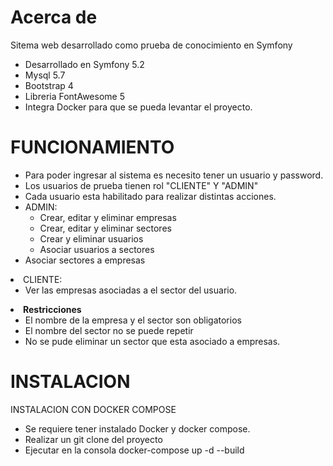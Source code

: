 # Acerca de

Sitema web desarrollado como prueba de conocimiento en Symfony

- Desarrollado en Symfony 5.2
- Mysql 5.7
- Bootstrap 4
- Libreria FontAwesome 5
- Integra Docker para que se pueda levantar el proyecto.

# FUNCIONAMIENTO
- Para poder ingresar al sistema es necesito tener un usuario y password.
- Los usuarios de prueba tienen rol "CLIENTE" Y "ADMIN"
- Cada usuario esta habilitado para realizar distintas acciones.
- ADMIN:
    <ul>
        <li>Crear, editar y eliminar empresas</li>
        <li>Crear, editar y eliminar sectores</li>
        <li>Crear  y eliminar usuarios</li>
        <li>Asociar usuarios a sectores</ul>
        <li>Asociar sectores a empresas</ul>
    </ul>
- CLIENTE:
    <ul>
        <li>Ver las empresas asociadas a el sector del usuario.</li>
    </ul>
- <b>Restricciones</b>
    <ul>
        <li>El nombre de la empresa y el sector son obligatorios</li>
        <li>El nombre del sector no se puede repetir</li>
        <li>No se pude eliminar un sector que esta asociado a empresas.</li>
    </ul>

# INSTALACION

INSTALACION CON DOCKER COMPOSE <br>
<ul>
  <li> Se requiere tener instalado Docker y docker compose.</li>
  <li>Realizar un git clone del proyecto</li>
  <li>Ejecutar en la consola docker-compose up -d --build</li>
</ul>
